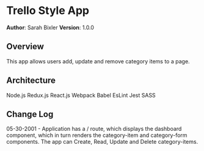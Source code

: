 # Trello Style App
**Author**: Sarah Bixler
**Version**: 1.0.0
## Overview
This app allows users add, update and remove category items to a page.

## Architecture
Node.js
Redux.js
React.js
Webpack
Babel
EsLint
Jest
SASS


## Change Log
05-30-2001 - Application has a / route, which displays the dashboard component, which in turn renders the category-item and category-form components.  The app can Create, Read, Update and Delete category-items.